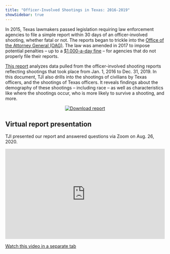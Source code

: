 ```yaml
---
title: "Officer-Involved Shootings in Texas: 2016-2019"
showSidebar: true
---
```

In 2015, Texas lawmakers passed legislation requiring law enforcement agencies to file a simple report within 30 days of an officer-involved shooting, whether fatal or not. The reports began to trickle into the [Office of the Attorney General (OAG)](https://texasattorneygeneral.gov/). The law was amended in 2017 to impose potential penalties – up to a [$1,000-a-day fine](https://capitol.texas.gov/tlodocs/85R/billtext/pdf/HB00245F.pdf#navpanes=0) – for agencies that do not properly file their reports.

[This report](https://texasjusticeinitiative.org/static/TJI_OISReport_2020.pdf) analyzes data pulled from the officer-involved shooting reports reflecting shootings that took place from Jan. 1, 2016 to Dec. 31, 2019. In this document, TJI also drills into the shootings of civilians by Texas officers, and the shootings of Texas officers. It reveals findings about the demography of these shootings – including race – as well as characteristics like where the shootings occur, who is more likely to survive a shooting, and more. 

<p style="text-align: center;">
  <a href="https://texasjusticeinitiative.org/static/TJI_OISReport_2020.pdf" target="_blank">
    <img src="https://res.cloudinary.com/texas-justice-initiative/image/upload/v1598204354/download-ois-report_pjqzyr.png" alt="Download report" style="margin: auto">
  </a>
</p>

<h2 id="virtual-report-presentation">Virtual report presentation</h2>

TJI presented our report and answered questions via Zoom on Aug. 26, 2020.

<!--
Hacky CSS to maintain aspect ratio of <iframe> on all viewport widths, see https://css-tricks.com/aspect-ratio-boxes
//-->

<div style="padding-top: 56.25%; width: 100%; height: 0; position: relative;">
  <iframe src="https://drive.google.com/file/d/1aXvxJ8E4pP9uE4WU0dW3A4ncglxvZhCH/preview" style="position: absolute; top: 0; left: 0; width: 100%; height: 100%; border: 0;" allowfullscreen></iframe>
</div>

<a href="https://drive.google.com/file/d/1aXvxJ8E4pP9uE4WU0dW3A4ncglxvZhCH/view?usp=sharing" target="_blank">Watch this video in a separate tab</a>